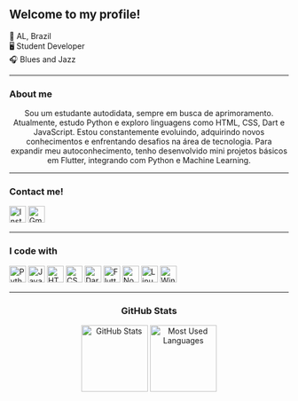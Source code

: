 <h2 align="left">Welcome to my profile!</h2>

<p align="left">
  📍 AL, Brazil<br>
  🖥️ Student Developer<br>
  🎧 Blues and Jazz
</p>

<hr>


<h3 align="left">About me</h3>

<p align="center">
  Sou um estudante autodidata, sempre em busca de aprimoramento. Atualmente, estudo Python e exploro linguagens como HTML, CSS, Dart e JavaScript. Estou constantemente evoluindo, adquirindo novos conhecimentos e enfrentando desafios na área de tecnologia. Para expandir meu autoconhecimento, tenho desenvolvido mini projetos básicos em Flutter, integrando com Python e Machine Learning.
</p>

<hr>

<h3 align="left">Contact me!</h3>

<div align="left">
  <a href="https://www.instagram.com/natanf4el/" target="_blank">
    <img src="https://img.shields.io/badge/-Instagram-000?style=for-the-badge&amp;logo=instagram&amp;logoColor=34a59a&amp;color:FFF" height="30" alt="Instagram" /></a>
  <a href="mailto:natanieldomingosm1@gmail.com" target="_blank">
    <img src="https://img.shields.io/badge/-Email-000?style=for-the-badge&amp;logo=microsoft-outlook&amp;logoColor=34a59a&amp;color:FFF" height="30" alt="Gmail" /></a>
</div>

<hr>

<h3 align="left">I code with</h3>

<div align="left">
  <img src="https://cdn.simpleicons.org/python/3776AB" height="30" alt="Python" />
  <img src="https://cdn.simpleicons.org/javascript/F7DF1E" height="30" alt="JavaScript" />
  <img src="https://cdn.simpleicons.org/html5/E34F26" height="30" alt="HTML5" />
  <img src="https://cdn.simpleicons.org/css3/1572B6" height="30" alt="CSS3" />
  <img src="https://cdn.simpleicons.org/dart/0175C2" height="30" alt="Dart" />
  <img src="https://cdn.simpleicons.org/flutter/02569B" height="30" alt="Flutter" />
  <img src="https://cdn.simpleicons.org/nodedotjs/339933" height="30" alt="Node.js" />
  <img src="https://skillicons.dev/icons?i=linux" height="30" alt="Linux" />
  <img src="https://cdn.jsdelivr.net/gh/devicons/devicon/icons/windows8/windows8-original.svg" height="30" alt="Windows" />
</div>

<hr>

<h3 align="center">GitHub Stats</h3>

<div align="center">
  <img src="https://github-readme-stats.vercel.app/api?username=natanieldomingos&hide_title=true&show_icons=true&include_all_commits=true&count_private=true&theme=tokyonight&locale=en&hide_border=false" height="120" alt="GitHub Stats" />
  <img src="https://github-readme-stats.vercel.app/api/top-langs?username=natanieldomingos&locale=en&layout=compact&card_width=320&langs_count=5&theme=tokyonight&hide_border=false" height="120" alt="Most Used Languages" />
</div>
